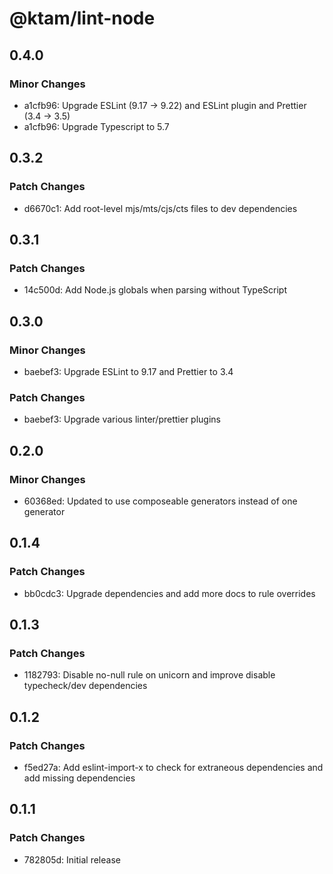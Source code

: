 # @ktam/lint-node

## 0.4.0

### Minor Changes

- a1cfb96: Upgrade ESLint (9.17 -> 9.22) and ESLint plugin and Prettier (3.4 -> 3.5)
- a1cfb96: Upgrade Typescript to 5.7

## 0.3.2

### Patch Changes

- d6670c1: Add root-level mjs/mts/cjs/cts files to dev dependencies

## 0.3.1

### Patch Changes

- 14c500d: Add Node.js globals when parsing without TypeScript

## 0.3.0

### Minor Changes

- baebef3: Upgrade ESLint to 9.17 and Prettier to 3.4

### Patch Changes

- baebef3: Upgrade various linter/prettier plugins

## 0.2.0

### Minor Changes

- 60368ed: Updated to use composeable generators instead of one generator

## 0.1.4

### Patch Changes

- bb0cdc3: Upgrade dependencies and add more docs to rule overrides

## 0.1.3

### Patch Changes

- 1182793: Disable no-null rule on unicorn and improve disable typecheck/dev dependencies

## 0.1.2

### Patch Changes

- f5ed27a: Add eslint-import-x to check for extraneous dependencies and add missing dependencies

## 0.1.1

### Patch Changes

- 782805d: Initial release
